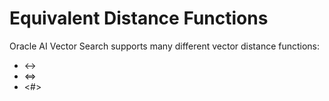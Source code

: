 # Equivalent Distance Functions

Oracle AI Vector Search supports many different vector distance functions:
- <->
- <=>
- <#>
